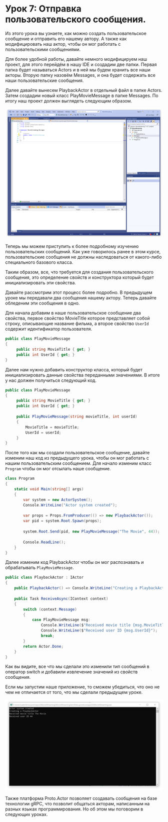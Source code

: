 # Урок 7: Отправка пользовательского сообщения.

Из этого урока вы узнаете, как можно создать пользовательское сообщение и отправить его нашему автору. А также как модифицировать наш актор, чтобы он мог работать с пользовательскими сообщениями.

Для более удобной работы, давайте немного модифицируем наш проект, для этого перейдём в нашу IDE и создадим две папки. Первая папка будет называться Actors и в ней мы будем хранить все наши акторы. Вторую папку назовём Messages, и она будет содержать все наши пользовательские сообщения.

Далее давайте вынесем PlaybackActor в отдельный файл в папке Actors. Затем создадим новый класс PlayMovieMessage в папке Messages. По итогу наш проект должен выглядеть следующим образом.

![](images/2_8_1.png)

Теперь мы можем приступить к более подробному изучению пользовательских сообщений. Как уже говорилось ранее в этом курсе, пользовательские сообщения не должны наследоваться от какого-либо специального базового класса. 

Таким образом, все, что требуется для создания пользовательского сообщения, это определение свойств и конструктора который будет инициализировать эти свойства.

Давайте рассмотрим этот процесс более подробно. В предыдущем уроке мы передавали два сообщения нашему актору. Теперь давайте обледеним эти сообщения в одно. 

Для начала добавим в наше пользовательское сообщение два свойства, первое свойство MovieTitle которое представляет собой строку, описывающие название фильма, а второе свойство `UserId` содержит идентификатор пользователя.

```c#
public class PlayMovieMessage
{
     public string MovieTitle { get; }
     public int UserId { get; }
}
```

Далее нам нужно добавить конструктор класса, который будет инициализировать данные свойства  переданными значениями. В итоге у нас должен получиться следующий код.

```c#
public class PlayMovieMessage
{
     public string MovieTitle { get; }
     public int UserId { get; }
  
     public PlayMovieMessage(string movieTitle, int userId)
     {
         MovieTitle = movieTitle;
         UserId = userId;
     }
}
```

После того как мы создали пользовательское сообщение, давайте изменим наш код из предыдущего урока, чтобы он мог работать с нашим пользовательским сообщением. Для начало изменим класс `Program` чтобы он мог отсылать наше сообщение.

```c#
class Program
{
    static void Main(string[] args)
    {
        var system = new ActorSystem();
        Console.WriteLine("Actor system created");

        var props = Props.FromProducer(() => new PlaybackActor());
        var pid = system.Root.Spawn(props);

        system.Root.Send(pid, new PlayMovieMessage("The Movie", 44));

        Console.ReadLine();
    }
}
```

Далее изменим код PlaybackActor чтобы он мог распознавать и обрабатывать  `PlayMovieMessage`.

```c#
public class PlaybackActor : IActor
{
    public PlaybackActor() => Console.WriteLine("Creating a PlaybackActor");
  
    public Task ReceiveAsync(IContext context)
    {
        switch (context.Message)
        {
            case PlayMovieMessage msg:
                Console.WriteLine($"Received movie title {msg.MovieTitle}");
                Console.WriteLine($"Received user ID {msg.UserId}");
                break;
        }
        return Actor.Done;
    }
}
```

Как вы видите, все что мы сделали это изменили тип сообщений в оператор switch и добавили извлечение значений из свойств сообщения.

Если мы запустим наше приложение, то сможем убедиться, что оно не чем не отличается от того, что мы сделали предыдущем уроке.

![](images/2_8_2.png)

Также платформа Proto.Actor позволяет создавать сообщения на базе технологии gRPC, что позволит  общаться акторам, написанным на разных языках программирования. Но об этом мы поговорим в следующих уроках.